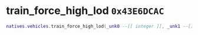 # train_force_high_lod `0x43E6DCAC`

```lua
natives.vehicles.train_force_high_lod(_unk0 --[[ integer ]], _unk1 --[[ integer ]])
```